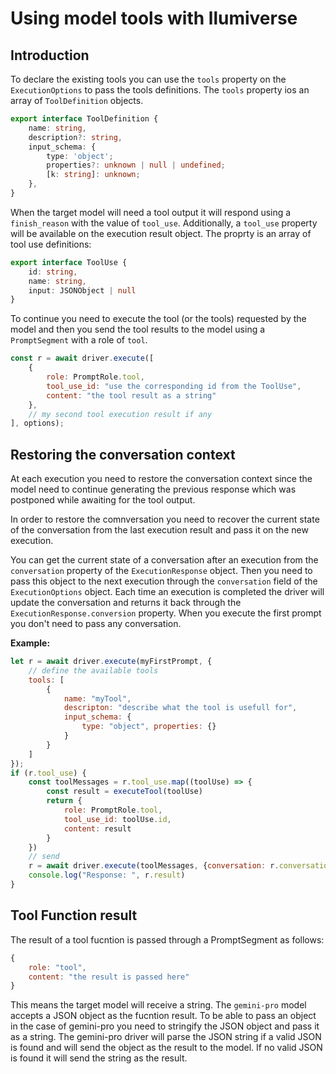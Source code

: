 # Using model tools with llumiverse

## Introduction

To declare the existing tools you can use the `tools` property on the `ExecutionOptions` to pass the tools definitions. The `tools` property ios an array of `ToolDefinition` objects.

```ts
export interface ToolDefinition {
    name: string,
    description?: string,
    input_schema: {
        type: 'object';
        properties?: unknown | null | undefined;
        [k: string]: unknown;
    },
}
```

When the target model will need a tool output it will respond using a `finish_reason` with the value of `tool_use`.
Additionally, a `tool_use` property will be available on the execution result object. The proprty is an array of tool use definitions:

```ts
export interface ToolUse {
    id: string,
    name: string,
    input: JSONObject | null
}
```

To continue you need to execute the tool (or the tools) requested by the model and then you send the tool results to the model using a `PromptSegment` with a role of `tool`.

```js
const r = await driver.execute([
    {
        role: PromptRole.tool,
        tool_use_id: "use the corresponding id from the ToolUse",
        content: "the tool result as a string"
    },
    // my second tool execution result if any
], options);
```

## Restoring the conversation context

At each execution you need to restore the conversation context since the model need to continue generating the previous response which was postponed while awaiting for the tool output.

In order to restore the comnversation you need to recover the current state of the conversation from the last execution result and pass it on the new execution.

You can get the current state of a conversation after an execution from the `conversation` property of the `ExecutionResponse` object.
Then you need to pass this object to the next execution through the `conversation` field of the `ExecutionOptions` object.
Each time an execution is completed the driver will update the conversation and returns it back through the `ExecutionResponse.conversion` property.
When you execute the first prompt you don't need to pass any conversation.

**Example:**

```js
let r = await driver.execute(myFirstPrompt, {
    // define the available tools
    tools: [
        {
            name: "myTool",
            descripton: "describe what the tool is usefull for",
            input_schema: {
                type: "object", properties: {}
            }
        }
    ]
});
if (r.tool_use) {
    const toolMessages = r.tool_use.map((toolUse) => {
        const result = executeTool(toolUse)
        return {
            role: PromptRole.tool,
            tool_use_id: toolUse.id,
            content: result
        }
    })
    // send
    r = await driver.execute(toolMessages, {conversation: r.conversation});
    console.log("Response: ", r.result)
}
```

## Tool Function result

The result of a tool fucntion is passed through a PromptSegment as follows:

```js
{
    role: "tool",
    content: "the result is passed here"
}
```

This means the target model will receive a string.
The `gemini-pro` model accepts a JSON object as the fucntion result. To be able to pass an object in the case of gemini-pro you need to stringify the JSON object and pass it as a string. The gemini-pro driver will parse the JSON string if a valid JSON is found and will send the object as the result to the model. If no valid JSON is found it will send the string as the result.
